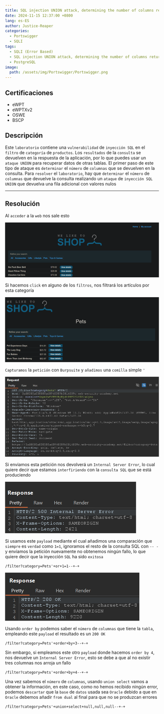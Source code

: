 ```yaml
---
title: SQL injection UNION attack, determining the number of columns returned by the query
date: 2024-11-15 12:37:00 +0800
lang: es-ES
author: Justice-Reaper
categories:
  - Portswigger
  - SQLI
tags:
  - SQLI (Error Based)
  - SQL injection UNION attack, determining the number of columns returned by the query
  - PostgreSQL
image:
  path: /assets/img/Portswigger/Portswigger.png
---
```


## Certificaciones

- eWPT
- eWPTXv2
- OSWE
- BSCP
  
## Descripción

Este `laboratorio` contiene una `vulnerabilidad` de `inyección SQL` en el `filtro` de `categoría` de `productos`. Los `resultados` de la `consulta` se devuelven en la respuesta de la aplicación, por lo que puedes usar un `ataque UNION` para recuperar datos de otras tablas. El primer paso de este tipo de ataque es `determinar` el `número` de `columnas` que se devuelven en la consulta. Para `resolver` el `laboratorio`, hay que `determinar` el `número` de `columnas` que devuelve la consulta realizando un `ataque` de `inyección SQL UNION` que devuelva una fila adicional con valores nulos

---

## Resolución

Al `acceder` a la `web` nos sale esto

![](/assets/img/SQLI-Lab-7/image_1.png)

Si hacemos `click` en alguno de los `filtros`, nos filtrará los artículos por esta categoría

![](/assets/img/SQLI-Lab-7/image_2.png)

`Capturamos` la `petición` con `Burpsuite` y `añadimos` una `comilla` simple `'`

![](/assets/img/SQLI-Lab-7/image_3.png)

Si enviamos esta petición nos devolverá un `Internal Server Error`, lo cual quiere decir que estamos `interfiriendo` con la `consulta SQL` que se está produciendo

![](/assets/img/SQLI-Lab-7/image_4.png)

Si usamos este `payload` mediante el cual añadimos una comparación que `siempre` es `verdad` como `1=1`, ignoramos el resto de la consulta SQL con `-- - ` y enviamos la petición nuevamente no obtenemos ningún fallo, lo que quiere decir que la inyección `SQL` ha sido `exitosa`

```
/filter?category=Pets'+or+1=1--+-+
```

![](/assets/img/SQLI-Lab-7/image_5.png)

Usando `order by` podemos saber el `número` de `columnas` que tiene la `tabla`, empleando este `payload` el resultado es un `200 OK`

```
/filter?category=Pets'+order+by+3--+-+
```

Sin embargo, si empleamos este otro `payload` donde hacemos `order by 4`, nos devuelve un `Internal Server Error`, esto se debe a que al no existir tres columnas nos arroja un fallo

```
/filter?category=Pets'+order+by+4--+-+
```

Una vez sabemos el `número` de `columnas`, usando `union select` vamos a obtener la información, en este caso, como no hemos recibido ningún error, podemos `descartar` que la `base` de `datos` usada sea `Oracle` debido a que en `Oracle` debemos añadir `from dual` al final para que no se produzcan errores

```
/filter?category=Pets'+union+select+null,null,null--+-+
```
